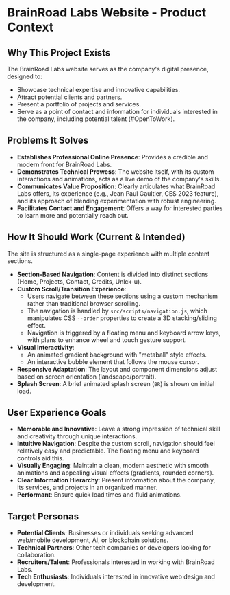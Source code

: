 # BrainRoad Labs Website - Product Context

## Why This Project Exists
The BrainRoad Labs website serves as the company's digital presence, designed to:
- Showcase technical expertise and innovative capabilities.
- Attract potential clients and partners.
- Present a portfolio of projects and services.
- Serve as a point of contact and information for individuals interested in the company, including potential talent (#OpenToWork).

## Problems It Solves
- **Establishes Professional Online Presence**: Provides a credible and modern front for BrainRoad Labs.
- **Demonstrates Technical Prowess**: The website itself, with its custom interactions and animations, acts as a live demo of the company's skills.
- **Communicates Value Proposition**: Clearly articulates what BrainRoad Labs offers, its experience (e.g., Jean Paul Gaultier, CES 2023 feature), and its approach of blending experimentation with robust engineering.
- **Facilitates Contact and Engagement**: Offers a way for interested parties to learn more and potentially reach out.

## How It Should Work (Current & Intended)
The site is structured as a single-page experience with multiple content sections.
- **Section-Based Navigation**: Content is divided into distinct sections (Home, Projects, Contact, Credits, Unlck-u).
- **Custom Scroll/Transition Experience**:
    - Users navigate between these sections using a custom mechanism rather than traditional browser scrolling.
    - The navigation is handled by `src/scripts/navigation.js`, which manipulates CSS `--order` properties to create a 3D stacking/sliding effect.
    - Navigation is triggered by a floating menu and keyboard arrow keys, with plans to enhance wheel and touch gesture support.
- **Visual Interactivity**:
    - An animated gradient background with "metaball" style effects.
    - An interactive bubble element that follows the mouse cursor.
- **Responsive Adaptation**: The layout and component dimensions adjust based on screen orientation (landscape/portrait).
- **Splash Screen**: A brief animated splash screen (`BR`) is shown on initial load.

## User Experience Goals
- **Memorable and Innovative**: Leave a strong impression of technical skill and creativity through unique interactions.
- **Intuitive Navigation**: Despite the custom scroll, navigation should feel relatively easy and predictable. The floating menu and keyboard controls aid this.
- **Visually Engaging**: Maintain a clean, modern aesthetic with smooth animations and appealing visual effects (gradients, rounded corners).
- **Clear Information Hierarchy**: Present information about the company, its services, and projects in an organized manner.
- **Performant**: Ensure quick load times and fluid animations.

## Target Personas
- **Potential Clients**: Businesses or individuals seeking advanced web/mobile development, AI, or blockchain solutions.
- **Technical Partners**: Other tech companies or developers looking for collaboration.
- **Recruiters/Talent**: Professionals interested in working with BrainRoad Labs.
- **Tech Enthusiasts**: Individuals interested in innovative web design and development.
